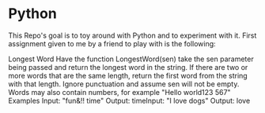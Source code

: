 # Python
This Repo's goal is to toy around with Python and to experiment with it.
First assignment given to me by a friend to play with is the following:

Longest Word
Have the function LongestWord(sen) take the sen parameter being passed and return the longest word in the string. If there are two or more words that are the same length, return the first word from the string with that length. Ignore punctuation and assume sen will not be empty. Words may also contain numbers, for example "Hello world123 567"
Examples
Input: "fun&!! time"
Output: timeInput: "I love dogs"
Output: love
